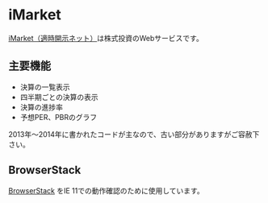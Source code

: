 # iMarket

[iMarket（適時開示ネット）](https://tyn-imarket.com/)は株式投資のWebサービスです。

## 主要機能

* 決算の一覧表示
* 四半期ごとの決算の表示
* 決算の進捗率
* 予想PER、PBRのグラフ

2013年〜2014年に書かれたコードが主なので、古い部分がありますがご容赦下さい。

## BrowserStack

[BrowserStack](http://browserstack.com/) をIE 11での動作確認のために使用しています。
